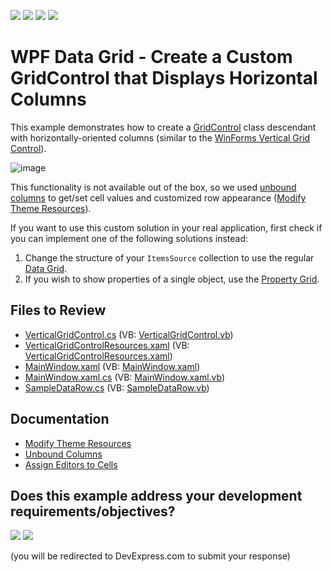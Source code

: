 <!-- default badges list -->
![](https://img.shields.io/endpoint?url=https://codecentral.devexpress.com/api/v1/VersionRange/128649200/22.2.2%2B)
[![](https://img.shields.io/badge/Open_in_DevExpress_Support_Center-FF7200?style=flat-square&logo=DevExpress&logoColor=white)](https://supportcenter.devexpress.com/ticket/details/E4630)
[![](https://img.shields.io/badge/📖_How_to_use_DevExpress_Examples-e9f6fc?style=flat-square)](https://docs.devexpress.com/GeneralInformation/403183)
[![](https://img.shields.io/badge/💬_Leave_Feedback-feecdd?style=flat-square)](#does-this-example-address-your-development-requirementsobjectives)
<!-- default badges end -->

# WPF Data Grid - Create a Custom GridControl that Displays Horizontal Columns

This example demonstrates how to create a [GridControl](https://docs.devexpress.com/WPF/DevExpress.Xpf.Grid.GridControl) class descendant with horizontally-oriented columns (similar to the [WinForms Vertical Grid Control](https://docs.devexpress.com/WindowsForms/2449/controls-and-libraries/vertical-grid)).

![image](https://user-images.githubusercontent.com/65009440/225031485-ffb424e3-7b38-4f32-9870-5a1f11cecd67.png)

This functionality is not available out of the box, so we used [unbound columns](https://docs.devexpress.com/WPF/6124/controls-and-libraries/data-grid/grid-view-data-layout/columns-and-card-fields/unbound-columns) to get/set cell values and customized row appearance ([Modify Theme Resources](https://docs.devexpress.com/WPF/403598/common-concepts/themes/customize-devexpress-theme-resources)).

If you want to use this custom solution in your real application, first check if you can implement one of the following solutions instead:

1. Change the structure of your `ItemsSource` collection to use the regular [Data Grid](https://docs.devexpress.com/WPF/6084/controls-and-libraries/data-grid).
2. If you wish to show properties of a single object, use the [Property Grid](https://docs.devexpress.com/WPF/15640/controls-and-libraries/property-grid).

## Files to Review

* [VerticalGridControl.cs](./CS/dxExample/VGrid/VerticalGridControl.cs) (VB: [VerticalGridControl.vb](./VB/dxExample/VGrid/VerticalGridControl.vb))
* [VerticalGridControlResources.xaml](./CS/dxExample/VGrid/VerticalGridControlResources.xaml) (VB: [VerticalGridControlResources.xaml](./VB/dxExample/VGrid/VerticalGridControlResources.xaml))
* [MainWindow.xaml](./CS/dxExample/MainWindow.xaml) (VB: [MainWindow.xaml](./VB/dxExample/MainWindow.xaml))
* [MainWindow.xaml.cs](./CS/dxExample/MainWindow.xaml.cs) (VB: [MainWindow.xaml.vb](./VB/dxExample/MainWindow.xaml.vb))
* [SampleDataRow.cs](./CS/dxExample/SampleDataRow.cs) (VB: [SampleDataRow.vb](./VB/dxExample/SampleDataRow.vb))

## Documentation

* [Modify Theme Resources](https://docs.devexpress.com/WPF/403598/common-concepts/themes/customize-devexpress-theme-resources)
* [Unbound Columns](https://docs.devexpress.com/WPF/6124/controls-and-libraries/data-grid/grid-view-data-layout/columns-and-card-fields/unbound-columns)
* [Assign Editors to Cells](https://docs.devexpress.com/WPF/401011/controls-and-libraries/data-grid/data-editing-and-validation/modify-cell-values/assign-an-editor-to-a-cell)
<!-- feedback -->
## Does this example address your development requirements/objectives?

[<img src="https://www.devexpress.com/support/examples/i/yes-button.svg"/>](https://www.devexpress.com/support/examples/survey.xml?utm_source=github&utm_campaign=wpf-data-grid-create-custom-gridcontrol-that-displays-horizontal-columns&~~~was_helpful=yes) [<img src="https://www.devexpress.com/support/examples/i/no-button.svg"/>](https://www.devexpress.com/support/examples/survey.xml?utm_source=github&utm_campaign=wpf-data-grid-create-custom-gridcontrol-that-displays-horizontal-columns&~~~was_helpful=no)

(you will be redirected to DevExpress.com to submit your response)
<!-- feedback end -->

